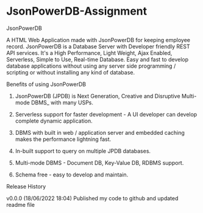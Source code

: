 # JsonPowerDB-Assignment
JsonPowerDB

A HTML Web Application made with  JsonPowerDB for keeping employee record. JsonPowerDB is a Database Server with Developer friendly REST API services. It's a High Performance, Light Weight, Ajax Enabled, Serverless, Simple to Use, Real-time Database. Easy and fast to develop database applications without using any server side programming / scripting or without installing any kind of database.


Benefits of using JsonPowerDB

1. JsonPowerDB (JPDB) is Next Generation, Creative and Disruptive Multi-mode DBMS_ with many USPs.

2. Serverless support for faster development - A UI developer can develop complete dynamic application.

3. DBMS with built in web / application server and embedded caching makes the performance lightning fast.

4. In-built support to query on multiple JPDB databases.

5. Multi-mode DBMS - Document DB, Key-Value DB, RDBMS support.

6. Schema free - easy to develop and maintain.


Release History

v0.0.0 (18/06/2022 18:04)
Published my code to github and updated readme file
